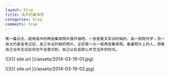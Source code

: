 ```yaml
---
layout: blog
title: 高中的集体照
categories: blog
comments: true
---
```


    第一篇日志，就用高中的两张集体照片做开端吧。一张是夏天军训时候的，高一刚刚开学；另一张大约是高考过后，高三毕业时候的照片。正好是一头一尾两张集体照。看着照片上的人，想象自己当年无论如何也不会意识到，自己以后会那么怀念当年的时光。

![]({{ site.url }}/assets/2014-03-19-01.jpg)

![]({{ site.url }}/assets/2014-03-19-02.jpg)